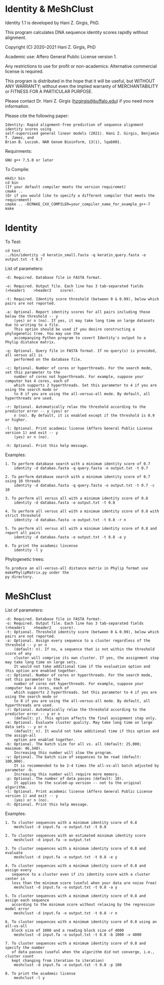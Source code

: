 # Identity & MeShClust

Identity 1.1 is developed by Hani Z. Girgis, PhD.

This program calculates DNA sequence identity scores rapidly without alignment.

Copyright (C) 2020–2021 Hani Z. Girgis, PhD

Academic use: Affero General Public License version 1.

Any restrictions to use for profit or non-academics: Alternative commercial license is required.

This program is distributed in the hope that it will be useful, but WITHOUT ANY WARRANTY;
without even the implied warranty of MERCHANTABILITY or FITNESS FOR A PARTICULAR PURPOSE.

Please contact Dr. Hani Z. Girgis (hzgirgis@buffalo.edu) if you need more information.

Please cite the following paper: 

	Identity: Rapid alignment-free prediction of sequence alignment identity scores using 
	self-supervised general linear models (2021). Hani Z. Girgis, Benjamin T. James, and 
	Brian B. Luczak. NAR Genom Bioinform, 13(1), lqab001.

Requirments:

	GNU g++ 7.5.0 or later

To Compile:

	mkdir bin
	cd bin
	(If your default compiler meets the version requiremet) 
	cmake ..
	(Or if you would like to specify a different compiler that meets the requirement)
 	cmake .. -DCMAKE_CXX_COMPILER=your_compiler_name_for_example_g++-7
	make

# Identity

To Test:

	cd test
	../bin/identity -d keratin_small.fasta -q keratin_query.fasta -o output.txt -t 0.7

List of parameters:

	-d: Required. Database file in FASTA format.
	
	-o: Required. Output file. Each line has 3 tab-separated fields (>header1    >header2    score).
	
	-t: Required. Identity score threshold (between 0 & 0.99), below which pairs are not reported.
	
	-a: Optional. Report identity scores for all pairs including those below the threshold -- y
	    (yes) or n (no). If yes, it may take long time on large datasets due to writing to a file.
	    This option should be used if you desire constructing a phylogenetic tree. You may use the
	    accompanying Python program to covert Identity's output to a Phylip distance matrix.
	
	-q: Optional. Query file in FASTA format. If no query(s) is provided, all versus all is
	    performed on the database file.
	    
	-c: Optional. Number of cores or hyperthreads. For the search mode, set this parameter to the
	    number of cores not hyperthreads. For example, suppose your computer has 4 cores, each of
	    which supports 2 hyperthreads. Set this parameter to 4 if you are using the search mode or
	    to 8 if you are using the all-versus-all mode. By default, all hyperthreads are used.
	    
	-r: Optional. Automatically relax the threshold according to the predictor error -- y (yes) or
	    n (no). By default, it is enabled except if the threshold is 0.9 or higher.
	    
	-l: Optional. Print academic license (Affero General Public License version 1) and exit -- y
	    (yes) or n (no).
	    
	-h: Optional. Print this help message.

Examples: 

	1. To perform database search with a minimum identity score of 0.7
		identity -d databas.fasta -q query.fasta -o output.txt -t 0.7

	2. To perform database search with a minimum identity score of 0.7 using 10 threads
		identity -d databas.fasta -q query.fasta -o output.txt -t 0.7 -c 10

	3. To perform all versus all with a minimum identity score of 0.8
		identity -d databas.fasta -o output.txt -t 0.8

	4. To perform all versus all with a minimum identity score of 0.8 with strict threshold
		identity -d databas.fasta -o output.txt -t 0.8 -r n

	5. To perform all versus all with a minimum identity score of 0.8 and report all pairs
		identity -d databas.fasta -o output.txt -t 0.8 -a y

	6. To print the academic lincense
		identity -l y
		
Phylogenetic trees:

	To produce an all-versus-all distance matrix in Phylip format use makePhylipMatrix.py under the
	py directory. 

# MeShClust

List of parameters:

	-d: Required. Database file in FASTA format.
	-o: Required. Output file. Each line has 3 tab-separated fields (>header1    >header2    score).
	-t: Optional. Threshold identity score (between 0 & 0.99), below which pairs are not reported.
	-a: Optional. Assign every sequence to a cluster regardless of the threshold -- y or n
	    (default: n). If no, a sequence that is not within the threshold score of any
	    cluster will comprise its own cluster. If yes, the assignment step may take long time on large sets.
	    It would not take additional time if the evaluation option and this option are enabled together.
	-c: Optional. Number of cores or hyperthreads. For the search mode, set this parameter to the
	    number of cores not hyperthreads. For example, suppose your computer has 4 cores, each of
	    which supports 2 hyperthreads. Set this parameter to 4 if you are using the search mode or
	    to 8 if you are using the all-versus-all mode. By default, all hyperthreads are used.
	-r: Optional. Automatically relax the threshold according to the predictor error -- y or n
	    (default: y). This option affects the final assignment step only.
	-e: Optional. Evaluate cluster quality. May take long time on large data sets -- y or n
	    (default: n). It would not take additional time if this option and the assign-all 
	    option are enabled together.
	-b: Optional. The batch size for all vs. all (default: 25,000; maximum: 46,340).
	    Increasing this number will slow the program.
	-v: Optional. The batch size of sequences to be read (default: 100,000).
	    It is recommended to be 2-4 times the all-vs-all batch adjusted by parameter -b.
	    Increasing this number will require more memory.
	-p: Optional. The number of data passes (default: 10).
	    It applies to the scaled-up version -- not to the original algorithm.
	-l: Optional. Print academic license (Affero General Public License version 1) and exit -- y
	    (yes) or n (no).
	-h: Optional. Print this help message.

Examples: 

	1. To cluster sequences with a minimum identity score of 0.8
		meshclust -d input.fa -o output.txt -t 0.8

	2. To cluster sequences with an estimated minimum identity score
		meshclust -d input.fa -o output.txt

	3. To cluster sequences with a minimum identity score of 0.8 and evaluate
		meshclust -d input.fa -o output.txt -t 0.8 -e y

	4. To cluster sequences with a minimum identity score of 0.8 and assign every
	   sequence to a cluster even if its identity score with a cluster center is
	   less than the minimum score (useful when your data are noise free)
		meshclust -d input.fa -o output.txt -t 0.8 -a y

	5. To cluster sequences with a minimum identity score of 0.8 and assign each sequence
	   according to the minimum score without relaxing by the regression model error
		meshclust -d input.fa -o output.txt -t 0.8 -r n

	6. To cluster sequences with a minimum identity score of 0.8 using an all-vs-all
	   block size of 1000 and a reading block size of 4000
		meshclust -d input.fa -o output.txt -t 0.8 -b 1000 -v 4000

	7. To cluster sequences with a minimum identity score of 0.8 and specify the number
	   of data passes (useful when the algorithm did not converge, i.e., cluster count
	   kept changing from iteration to iteration)
		meshclust -d input.fa -o output.txt -t 0.8 -p 100

	8. To print the academic license
		meshclust -l y

